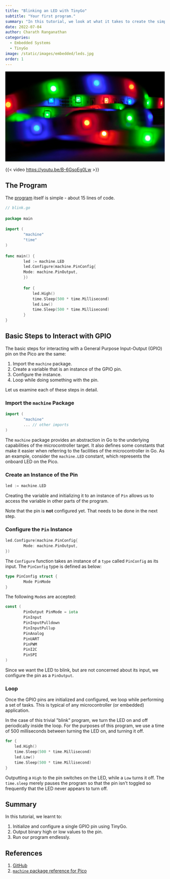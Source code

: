 ```yaml
---
title: "Blinking an LED with TinyGo"
subtitle: "Your first program."
summary: "In this tutorial, we look at what it takes to create the simplest program of all - one that blinks the onboard LED on the Raspberry Pi Pico."
date: 2022-07-04
author: Charath Ranganathan
categories:
  - Embedded Systems
  - TinyGo
image: /static/images/embedded/leds.jpg
order: 1
---
```

![](/static/images/embedded/leds.jpg)

{{< video https://youtu.be/B-6GsoEg0Lw >}}

## The Program

The [program](https://github.com/pragmatiktech/tinygo-tutorial/blob/master/blink/blink.go) itself is simple - about 15 lines of code.

```go
// blink.go

package main

import (
		"machine"
		"time"
)

func main() {
		led := machine.LED
		led.Configure(machine.PinConfig{
		Mode: machine.PinOutput,
		})
		
		for {
			led.High()
			time.Sleep(500 * time.Millisecond)
			led.Low()
			time.Sleep(500 * time.Millisecond)
		}
}
```

## Basic Steps to Interact with GPIO

The basic steps for interacting with a General Purpose Input-Output (GPIO) pin on the Pico are the same:

1. Import the `machine` package.
2. Create a variable that is an instance of the GPIO pin.
3. Configure the instance.
4. Loop while doing something with the pin.

Let us examine each of these steps in detail.

### Import the `machine` Package

```go
import (
		"machine"
		... // other imports
)
```

The `machine` package provides an abstraction in Go to the underlying capabilities of the microcontroller target. It also defines some
constants that make it easier when referring to the facilities of the microcontroller in Go. As an example, consider the `machine.LED`
constant, which represents the onboard LED on the Pico.

### Create an Instance of the Pin

```go
led := machine.LED
```

Creating the variable and initializing it to an instance of `Pin` allows us to access the variable in other parts of the program.

Note that the pin is **not** configured yet. That needs to be done in the next step.

### Configure the `Pin` Instance

```go
led.Configure(machine.PinConfig{
		Mode: machine.PinOutput,
})
```

The `Configure` function takes an instance of a `type` called `PinConfig` as its input. The `PinConfig` type is defined as below:

```go
type PinConfig struct {
		Mode PinMode
}
```

The following `Mode`s are accepted:

```go
const (
		PinOutput PinMode = iota
		PinInput
		PinInputPulldown
		PinInputPullup
		PinAnalog
		PinUART
		PinPWM
		PinI2C
		PinSPI
)
```

Since we want the LED to blink, but are not concerned about its input, we configure the pin as a `PinOutput`.

### Loop

Once the GPIO pins are initialized and configured, we loop while performing a set of tasks. This is typical of any microcontroller (or
embedded) application. 

In the case of this trivial "blink" program, we turn the LED on and off periodically inside the loop. For the purposes of this program, we use a time of 500 milliseconds between turning the LED on, and turning it off.

```go
for {
	led.High()
	time.Sleep(500 * time.Millisecond)
	led.Low()
	time.Sleep(500 * time.Millisecond)
}
```

Outputting a `High` to the pin switches on the LED, while a `Low` turns it off. The `time.sleep` merely pauses the program so that the pin isn't toggled so frequently that the LED never appears to turn off.

## Summary

In this tutorial, we learnt to:

1. Initialize and configure a single GPIO pin using TinyGo.
2. Output binary high or low values to the pin.
3. Run our program endlessly.

## References

1. [GitHub](https://github.com/pragmatiktech/tinygo-tutorial/tree/master/blink)
2. [`machine` package reference for Pico](https://tinygo.org/docs/reference/microcontrollers/machine/pico/)